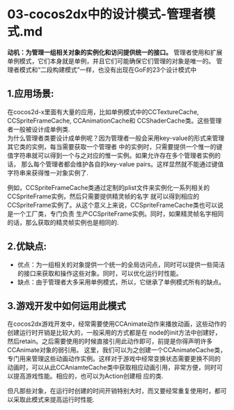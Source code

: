 03-cocos2dx中的设计模式-管理者模式.md
====

**动机：为管理一组相关对象的实例化和访问提供统一的接口。**
管理者使用和扩展单例模式，它们本身就是单例，并且它们可能确保它们管理的对象是唯一的。
管理者模式和“二段构建模式”一样，也没有出现在GoF的23个设计模式中

**1.应用场景:**
----

在cocos2d-x里面有大量的应用，比如单例模式中的CCTextureCache, CCSpriteFrameCache, CCAnimationCache和
CCShaderCache类。这些管理者一般被设计成单例类.<br>
为什么管理者类要设计成单例呢？因为管理者一般会采用key-value的形式来管理其它类的实例，每当需要获取一个管理者
中的实例时，只需要提供一个惟一的键值字符串就可以得到一个与之对应的惟一实例。如果允许存在多个管理者实例的话，
那么每个管理者都会维护各自的key-value pairs。这样显然就不能通过键值字符串来获得惟一对象实例了.<br>

例如，CCSpriteFrameCache类通过定制的plist文件来实例化一系列相关的CCSpriteFrame实例，然后只需要提供精灵帧的名字
就可以得到相应的CCSpriteFrame实例了。从这个意义上来说，CCSpriteFrameCache类也可以说是一个工厂类，专门负责
生产CCSpriteFrame实例。同时，如果精灵帧名字相同的话，那么获取的精灵帧实例也是相同的.<br>

**2.优缺点:**
----

* 优点：为一组相关的对象提供一个统一的全局访问点，同时可以提供一些简洁的接口来获取和操作这些对象。同时，可以优化运行时性能。 
* 缺点：由于管理者大多采用单例模式，所以，它继承了单例模式所有的缺点。

**3.游戏开发中如何运用此模式**
----

在cocos2dx游戏开发中，经常需要使用CCAnimate动作来播放动画，这些动作的创建运行时开销是比较大的，一般采用的方式都是在
node的init方法中创建好，然后retain。之后需要使用的时候直接引用此动作即可，前提是你得声明许多CCAnimate对象的弱引用。
这里，我们可以为之创建一个CCAnimateCache类，专门用来管理这些动画动作实例。这样对于游戏中经常变换状态需要更换不同的
动画时，可以从此CCAniamteCache类中获取相应动画引用，非常方便，同时可以提高游戏性能。相应的，也可以为Action创建相
应的类.<br>

但凡那些对象，在运行时创建的时间开销特别大时，而又要经常重复使用时，都可以采取此模式来提高运行时性能.<br>
